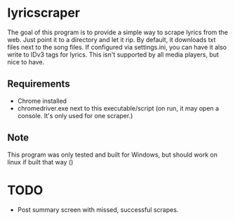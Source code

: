 # lyricscraper
The goal of this program is to provide a simple way to scrape lyrics from the web. Just point it to a directory and let it rip. By default, it 
downloads txt files next to the song files. If configured via settings.ini, you can have it also write to IDv3 tags for lyrics. This isn't supported by all media 
players, but nice to have. 

## Requirements
- Chrome installed
- chromedriver.exe next to this executable/script (on run, it may open a console. It's only used for one scraper.)

## Note
This program was only tested and built for Windows, but should work on linux if built that way ()

# TODO
- Post summary screen with missed, successful scrapes.